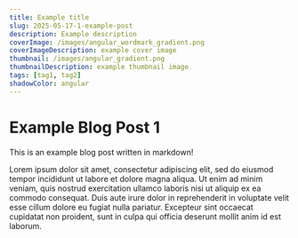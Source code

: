 ```yaml
---
title: Example title
slug: 2025-05-17-1-example-post
description: Example description
coverImage: /images/angular_wordmark_gradient.png
coverImageDescription: example cover image
thumbnail: /images/angular_gradient.png
thumbnailDescription: example thumbnail image
tags: [tag1, tag2]
shadowColor: angular
---
```


# Example Blog Post 1

This is an example blog post written in markdown!

Lorem ipsum dolor sit amet, consectetur adipiscing elit, sed do eiusmod tempor incididunt ut labore et dolore magna aliqua. Ut enim ad minim veniam, quis nostrud exercitation ullamco laboris nisi ut aliquip ex ea commodo consequat. Duis aute irure dolor in reprehenderit in voluptate velit esse cillum dolore eu fugiat nulla pariatur. Excepteur sint occaecat cupidatat non proident, sunt in culpa qui officia deserunt mollit anim id est laborum.
